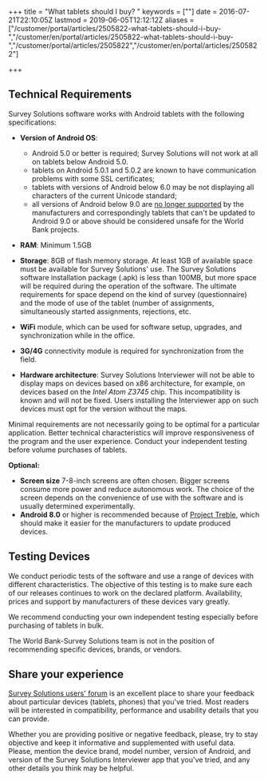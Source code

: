 ﻿+++
title = "What tablets should I buy? "
keywords = [""]
date = 2016-07-21T22:10:05Z
lastmod = 2019-06-05T12:12:12Z
aliases = ["/customer/portal/articles/2505822-what-tablets-should-i-buy-","/customer/en/portal/articles/2505822-what-tablets-should-i-buy-","/customer/portal/articles/2505822","/customer/en/portal/articles/2505822"]

+++

Technical Requirements
----------------------

Survey Solutions software works with Android tablets with the following
specifications:

- **Version of Android OS**:
  - Android 5.0 or better is required; Survey Solutions will not work at all on tablets below Android 5.0.
  - tablets on Android 5.0.1 and 5.0.2 are known to have communication problems with some SSL certificates;
  - tablets with versions of Android below 6.0 may be not displaying all characters of the current Unicode standard;
  - all versions of Android below 9.0 are [no longer supported](https://en.wikipedia.org/wiki/Android_version_history) by the manufacturers and correspondingly tablets that can't be updated to Android 9.0 or above should be considered unsafe for the World Bank projects.
- **RAM**: Minimum 1.5GB
- **Storage**: 8GB of flash memory storage. At least 1GB of available
space must be available for Survey Solutions' use. The Survey Solutions
software installation package (.apk) is less than 100MB, but more space
will be required during the operation of the software. The ultimate
requirements for space depend on the kind of survey (questionnaire) and
the mode of use of the tablet (number of assignments, simultaneously
started assignments, rejections, etc.
- **WiFi** module, which can be used for software setup, upgrades, and
synchronization while in the office.
- **3G/4G** connectivity module is required for synchronization from
the field.

- **Hardware architecture**: Survey Solutions Interviewer will not be
  able to display maps on
  devices based on x86 architecture, for example, on devices based on
  the *Intel Atom Z3745* chip. This incompatibility is known and will
  not be fixed. Users installing the Interviewer app on such devices
  must opt for the version without the maps.

Minimal requirements are not necessarily going to be optimal for a
particular application. Better technical characteristics will improve
responsiveness of the program and the user experience. Conduct your
independent testing before volume purchases of tablets.


**Optional:**

-   **Screen size** 7-8-inch screens are often chosen. Bigger screens
    consume more power and reduce autonomous work. The choice of the
    screen depends on the convenience of use with the software and is
    usually determined experimentally.
-   **Android 8.0** or higher is recommended because of [Project Treble](https://android-developers.googleblog.com/2017/05/here-comes-treble-modular-base-for.html), which should make it easier for the manufacturers to update produced devices.


Testing Devices
---------------
We conduct periodic tests of the software and use a range of devices with different characteristics. The objective of this testing is to make sure each of our releases continues to work on the declared platform. Availability, prices and support by manufacturers of these devices vary greatly.

We recommend conducting your own independent testing especially before purchasing of tablets in bulk.

The World Bank-Survey Solutions team is not in the position of recommending specific devices, brands, or vendors.

Share your experience
------------------------

[Survey Solutions users' forum](https://forum.mysurvey.solutions/) is an excellent place to share your feedback about particular devices (tablets, phones) that you've tried. Most readers will be interested in compatibility, performance and usability details that you can provide.

Whether you are providing positive or negative feedback, please, try to stay objective and keep it informative and supplemented with useful data. Please, mention the device brand, model number, version of Android, and version of the Survey Solutions Interviewer app that you've tried, and any other details you think may be helpful.
